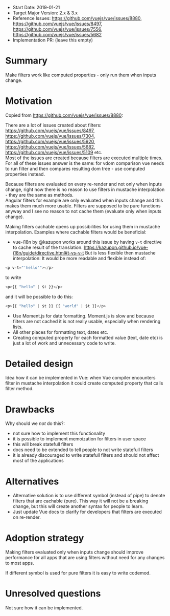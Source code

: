- Start Date: 2019-01-21
- Target Major Version: 2.x & 3.x
- Reference Issues: https://github.com/vuejs/vue/issues/8880, https://github.com/vuejs/vue/issues/8497, https://github.com/vuejs/vue/issues/7556, https://github.com/vuejs/vue/issues/5682
- Implementation PR: (leave this empty)

# Summary

Make filters work like computed properties - only run them when inputs change.

# Motivation

Copied from https://github.com/vuejs/vue/issues/8880:

There are a lot of issues created about filters: https://github.com/vuejs/vue/issues/8497, https://github.com/vuejs/vue/issues/7304, https://github.com/vuejs/vue/issues/5920, https://github.com/vuejs/vue/issues/5682, https://github.com/vuejs/vue/issues/5109 etc.  
Most of the issues are created because filters are executed multiple times.  
For all of these issues answer is the same: for vdom comparison vue needs to run filter and then compares resulting dom tree - use computed properties instead.

Because filters are evaluated on every re-render and not only when inputs change, right now there is no reason to use filters in mustache interpolation - they are the same as methods.  
Angular filters for example are only evaluated when inputs change and this makes them much more usable.
Filters are supposed to be pure functions anyway and I see no reason to not cache them (evaluate only when inputs change).

Making filters cachable opens up possibilities for using them in mustache interpolation.
Examples where cachable filters would be beneficial:
* vue-i18n by @kazupon works around this issue by having `v-t` directive to cache result of the translation. 
https://kazupon.github.io/vue-i18n/guide/directive.html#t-vs-v-t But is less flexible then mustache interpolation:
It would be more readable and flexible instead of:
```js
<p v-t="'hello'"></p>
```
to write
```js
<p>{{ "hello" | $t }}</p>
```
and it will be possible to do this:
```js
<p>{{ "hello" | $t }} {{ "world" | $t }}</p>
```
* Use Moment.js for date formatting. Moment.js is slow and because filters are not cached it is not really usable, especially when rendering lists.
* All other places for formatting text, dates etc. 
* Creating computed property for each formatted value (text, date etc) is just a lot of work and unnecessary code to write.

# Detailed design

Idea how it can be implemented in Vue: when Vue compiler encounters filter in mustache interpolation it could create computed property that calls filter method.

# Drawbacks

Why should we *not* do this?:

- not sure how to implement this functionality
- it is possible to implement memoization for filters in user space
- this will break statefull filters
- docs need to be extended to tell people to not write statefull filters
- it is already discouraged to write statefull filters and should not affect most of the applications

# Alternatives

- Alternative solution is to use different symbol (instead of pipe) to denote filters that are cachable (pure).
This way it will not be a breaking change, but this will create another syntax for people to learn.
- Just update Vue docs to clarify for developers that filters are executed on re-render.

# Adoption strategy

Making filters evaluated only when inputs change should improve performance for all apps that are using filters without need for any changes to most apps.

If different symbol is used for pure filters it is easy to write codemod.

# Unresolved questions

Not sure how it can be implemented.

